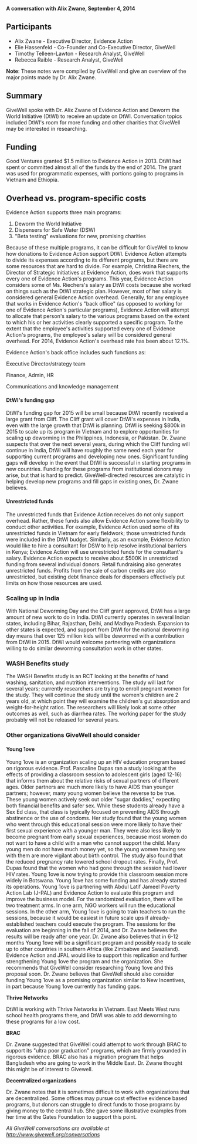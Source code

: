 **A conversation with Alix Zwane, September 4, 2014**

## Participants

* Alix Zwane - Executive Director, Evidence Action
* Elie Hassenfeld - Co-Founder and Co-Executive Director, GiveWell
* Timothy Telleen-Lawton - Research Analyst, GiveWell
* Rebecca Raible - Research Analyst, GiveWell

**Note**: These notes were compiled by GiveWell and give an overview of the major points made by Dr. Alix Zwane.

## Summary

GiveWell spoke with Dr. Alix Zwane of Evidence Action and Deworm the World Initiative (DtWI) to receive an update on DtWI. Conversation topics included DtWI's room for more funding and other charities that GiveWell may be interested in researching.

## Funding

Good Ventures granted $1.5 million to Evidence Action in 2013. DtWI had spent or committed almost all of the funds by the end of 2014. The grant was used for programmatic expenses, with portions going to programs in Vietnam and Ethiopia.

## Overhead vs. program-specific costs

Evidence Action supports three main programs:

1. Deworm the World Initiative
2. Dispensers for Safe Water (DSW)
3. "Beta testing" evaluations for new, promising charities

Because of these multiple programs, it can be difficult for GiveWell to know how donations to Evidence Action support DtWI. Evidence Action attempts to divide its expenses according to its different programs, but there are some resources that are hard to divide. For example, Christina Riechers, the Director of Strategic Initiatives at Evidence Action, does work that supports every one of Evidence Action's programs. This year, Evidence Action considers some of Ms. Riechers's salary as DtWI costs because she worked on things such as the DtWI strategic plan. However, most of her salary is considered general Evidence Action overhead. Generally, for any employee that works in Evidence Action's "back office" (as opposed to working for one of Evidence Action's particular programs), Evidence Action will attempt to allocate that person's salary to the various programs based on the extent to which his or her activities clearly supported a specific program. To the extent that the employee's activities supported every one of Evidence Action's programs, the employee's salary will be considered general overhead. For 2014, Evidence Action's overhead rate has been about 12.1%.

Evidence Action's back office includes such functions as:

Executive Director/strategy team

Finance, Admin, HR

Communications and knowledge management

#### DtWI's funding gap

DtWI's funding gap for 2015 will be small because DtWI recently received a large grant from Cliff. The Cliff grant will cover DtWI's expenses in India, even with the large growth that DtWI is planning. DtWI is seeking $800k in 2015 to scale up its program in Vietnam and to explore opportunities for scaling up deworming in the Philippines, Indonesia, or Pakistan. Dr. Zwane suspects that over the next several years, during which the Cliff funding will continue in India, DtWI will have roughly the same need each year for supporting current programs and developing new ones. Significant funding gaps will develop in the event that DtWI is successful in starting programs in new countries. Funding for these programs from institutional donors may arise, but that is hard to predict. GiveWell-directed resources are catalytic in helping develop new programs and fill gaps in existing ones, Dr. Zwane believes.

#### Unrestricted funds

The unrestricted funds that Evidence Action receives do not only support overhead. Rather, these funds also allow Evidence Action some flexibility to conduct other activities. For example, Evidence Action used some of its unrestricted funds in Vietnam for early fieldwork; those unrestricted funds were included in the DtWI budget. Similarly, as an example, Evidence Action would like to hire a consultant for DSW to help resolve institutional barriers in Kenya; Evidence Action will use unrestricted funds for the consultant's salary. Evidence Action expects to receive about $500K in unrestricted funding from several individual donors. Retail fundraising also generates unrestricted funds. Profits from the sale of carbon credits are also unrestricted, but existing debt finance deals for dispensers effectively put limits on how those resources are used.

### Scaling up in India

With National Deworming Day and the Cliff grant approved, DtWI has a large amount of new work to do in India. DtWI currently operates in several Indian states, including Bihar, Rajasthan, Delhi, and Madhya Pradesh. Expansion to other states is expected, and support from DtWI for the national deworming day means that over 125 million kids will be dewormed with a contribution from DtWI in 2015. DtWI would welcome partnering with organizations willing to do similar deworming consultation work in other states.

### WASH Benefits study

The WASH Benefits study is an RCT looking at the benefits of hand washing, sanitation, and nutrition interventions. The study will last for several years; currently researchers are trying to enroll pregnant women for the study. They will continue the study until the women's children are 2 years old, at which point they will examine the children's gut absorption and weight-for-height ratios. The researchers will likely look at some other outcomes as well, such as diarrhea rates. The working paper for the study probably will not be released for several years.

### Other organizations GiveWell should consider

#### Young 1ove

Young 1ove is an organization scaling up an HIV education program based on rigorous evidence. Prof. Pascaline Dupas ran a study looking at the effects of providing a classroom session to adolescent girls (aged 12-16) that informs them about the relative risks of sexual partners of different ages. Older partners are much more likely to have AIDS than younger partners; however, many young women believe the reverse to be true. These young women actively seek out older "sugar daddies," expecting both financial benefits and safer sex. While these students already have a Sex Ed class, that class is typically focused on preventing AIDS through abstinence or the use of condoms. Her study found that the young women who went through this educational session were more likely to have their first sexual experience with a younger man. They were also less likely to become pregnant from early sexual experiences, because most women do not want to have a child with a man who cannot support the child. Many young men do not have much money yet, so the young women having sex with them are more vigilant about birth control. The study also found that the reduced pregnancy rate lowered school dropout rates. Finally, Prof. Dupas found that the women who had gone through the session had lower HIV rates. Young 1ove is now trying to provide this classroom session more widely in Botswana. Young 1ove has some funding and has already started its operations. Young 1ove is partnering with Abdul Latif Jameel Poverty Action Lab (J-PAL) and Evidence Action to evaluate this program and improve the business model. For the randomized evaluation, there will be two treatment arms. In one arm, NGO workers will run the educational sessions. In the other arm, Young 1ove is going to train teachers to run the sessions, because it would be easiest in future scale ups if already-established teachers could execute the program. The sessions for the evaluation are beginning in the fall of 2014, and Dr. Zwane believes the results will be ready after one year. Dr. Zwane also believes that in 6-12 months Young 1ove will be a significant program and possibly ready to scale up to other countries in southern Africa (like Zimbabwe and Swaziland). Evidence Action and JPAL would like to support this replication and further strengthening Young 1ove the program and the organization. She recommends that GiveWell consider researching Young 1ove and this proposal soon. Dr. Zwane believes that GiveWell should also consider funding Young 1ove as a promising organization similar to New Incentives, in part because Young 1ove currently has funding gaps.

**Thrive Networks**

DtWI is working with Thrive Networks in Vietnam. East Meets West runs school health programs there, and DtWI was able to add deworming to these programs for a low cost.

**BRAC**

Dr. Zwane suggested that GiveWell could attempt to work through BRAC to support its "ultra poor graduation" programs, which are firmly grounded in rigorous evidence. BRAC also has a migration program that helps Bangladesh who are going to work in the Middle East. Dr. Zwane thought this might be of interest to Givewell.

**Decentralized organizations**

Dr. Zwane notes that it is sometimes difficult to work with organizations that are decentralized. Some offices may pursue cost effective evidence based programs, but donors can struggle to direct funds to those programs by giving money to the central hub. She gave some illustrative examples from her time at the Gates Foundation to support this point.

_All GiveWell conversations are available at http://www.givewell.org/conversations_